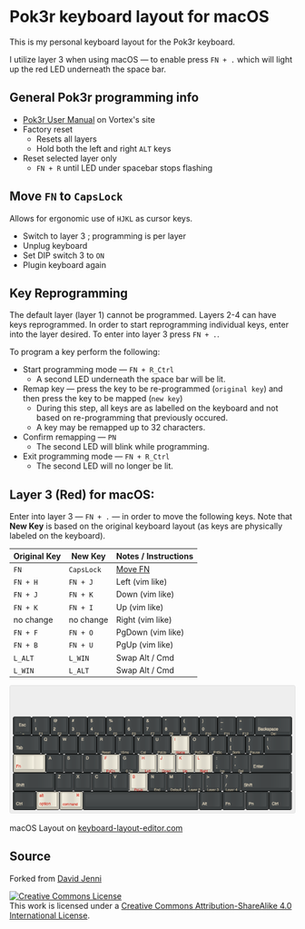# Pok3r keyboard layout for macOS
This is my personal keyboard layout for the Pok3r keyboard.

I utilize layer 3 when using macOS &mdash; to enable press `FN + .` which will light up the red LED underneath the space bar.

## General Pok3r programming info
* [Pok3r User Manual](http://www.vortexgear.tw/db/upload/webdata4/6vortex_20166523361966663.pdf) on Vortex's site
* Factory reset
    * Resets all layers
    * Hold both the left and right `ALT` keys
* Reset selected layer only
    * `FN + R` until LED under spacebar stops flashing

## <a name="Move_FN"></a>Move `FN` to `CapsLock`
Allows for ergonomic use of `HJKL` as cursor keys.

* Switch to layer 3 ; programming is per layer
* Unplug keyboard
* Set DIP switch 3 to `ON`
* Plugin keyboard again

## Key Reprogramming
The default layer (layer 1) cannot be programmed.  Layers 2-4 can have keys reprogrammed.  In order to start reprogramming individual keys, enter into the layer desired.  To enter into layer 3 press `FN + .`.

To program a key perform the following:
* Start programming mode &mdash; `FN + R_Ctrl`
    * A second LED underneath the space bar will be lit.
* Remap key &mdash; press the key to be re-programmed (`original key`) and then press the key to be mapped (`new key`)
    * During this step, all keys are as labelled on the keyboard and not based on re-programming that previously occured.
    * A key may be remapped up to 32 characters.
* Confirm remapping &mdash; `PN`
    * The second LED will blink while programming.
* Exit programming mode &mdash; `FN + R_Ctrl`
    * The second LED will no longer be lit.

## Layer 3 (Red) for macOS:
Enter into layer 3 &mdash; `FN + .` &mdash; in order to move the following keys.  Note that **New Key** is based on the original keyboard layout (as keys are physically labeled on the keyboard).

| Original Key | New Key    | Notes / Instructions |
|--------------|------------|----------------------|
| `FN`         | `CapsLock` | [Move FN](#Move_FN)  |
| `FN + H`     | `FN + J`   | Left (vim like)      |
| `FN + J`     | `FN + K`   | Down (vim like)      |
| `FN + K`     | `FN + I`   | Up (vim like)        |
| no change    | no change  | Right (vim like)     |
| `FN + F`     | `FN + O`   | PgDown (vim like)    |
| `FN + B`     | `FN + U`   | PgUp (vim like)      |
| `L_ALT`      | `L_WIN`    | Swap Alt / Cmd       |
| `L_WIN`      | `L_ALT`    | Swap Alt / Cmd       |



![macOS layout](img/layout-osx.png)

macOS Layout on [keyboard-layout-editor.com](http://www.keyboard-layout-editor.com#/gists/54174130972fd7be2d6efe5948dfd3cc)

## Source
Forked from [David Jenni](https://github.com/davidjenni/pok3r-layouts)
 
<a rel="license" href="http://creativecommons.org/licenses/by-sa/4.0/"><img alt="Creative Commons License" style="border-width:0" src="https://i.creativecommons.org/l/by-sa/4.0/88x31.png" /></a><br />This work is licensed under a <a rel="license" href="http://creativecommons.org/licenses/by-sa/4.0/">Creative Commons Attribution-ShareAlike 4.0 International License</a>.
